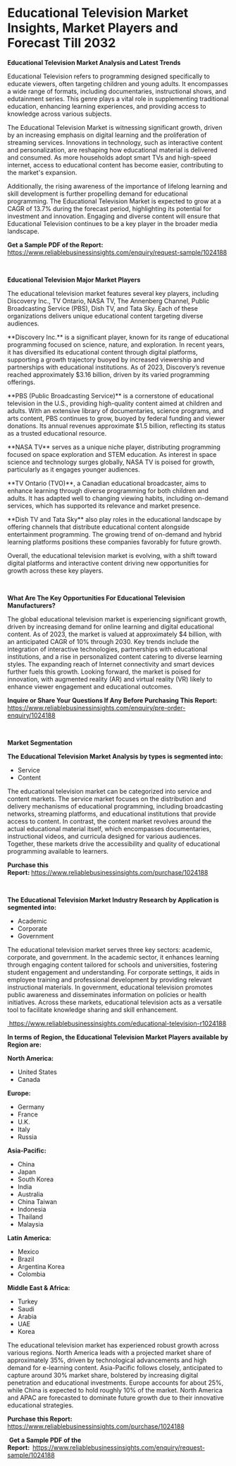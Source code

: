 <p><h1>Educational Television Market Insights, Market Players and Forecast Till 2032</h1></p><p><strong>Educational Television Market Analysis and Latest Trends</strong></p>
<p><p>Educational Television refers to programming designed specifically to educate viewers, often targeting children and young adults. It encompasses a wide range of formats, including documentaries, instructional shows, and edutainment series. This genre plays a vital role in supplementing traditional education, enhancing learning experiences, and providing access to knowledge across various subjects.</p><p>The Educational Television Market is witnessing significant growth, driven by an increasing emphasis on digital learning and the proliferation of streaming services. Innovations in technology, such as interactive content and personalization, are reshaping how educational material is delivered and consumed. As more households adopt smart TVs and high-speed internet, access to educational content has become easier, contributing to the market's expansion.</p><p>Additionally, the rising awareness of the importance of lifelong learning and skill development is further propelling demand for educational programming. The Educational Television Market is expected to grow at a CAGR of 13.7% during the forecast period, highlighting its potential for investment and innovation. Engaging and diverse content will ensure that Educational Television continues to be a key player in the broader media landscape.</p></p>
<p><strong>Get a Sample PDF of the Report:&nbsp;</strong> <a href="https://www.reliablebusinessinsights.com/enquiry/request-sample/1024188?utm_campaign=3178&utm_medium=2&utm_source=Github&utm_content=ia&utm_term=17042025&utm_id=educational-television">https://www.reliablebusinessinsights.com/enquiry/request-sample/1024188</a></p>
<p>&nbsp;</p>
<p><strong>Educational Television Major Market Players</strong></p>
<p><p>The educational television market features several key players, including Discovery Inc., TV Ontario, NASA TV, The Annenberg Channel, Public Broadcasting Service (PBS), Dish TV, and Tata Sky. Each of these organizations delivers unique educational content targeting diverse audiences.</p><p>**Discovery Inc.** is a significant player, known for its range of educational programming focused on science, nature, and exploration. In recent years, it has diversified its educational content through digital platforms, supporting a growth trajectory buoyed by increased viewership and partnerships with educational institutions. As of 2023, Discovery’s revenue reached approximately $3.16 billion, driven by its varied programming offerings.</p><p>**PBS (Public Broadcasting Service)** is a cornerstone of educational television in the U.S., providing high-quality content aimed at children and adults. With an extensive library of documentaries, science programs, and arts content, PBS continues to grow, buoyed by federal funding and viewer donations. Its annual revenues approximate $1.5 billion, reflecting its status as a trusted educational resource.</p><p>**NASA TV** serves as a unique niche player, distributing programming focused on space exploration and STEM education. As interest in space science and technology surges globally, NASA TV is poised for growth, particularly as it engages younger audiences.</p><p>**TV Ontario (TVO)**, a Canadian educational broadcaster, aims to enhance learning through diverse programming for both children and adults. It has adapted well to changing viewing habits, including on-demand services, which has supported its relevance and market presence.</p><p>**Dish TV and Tata Sky** also play roles in the educational landscape by offering channels that distribute educational content alongside entertainment programming. The growing trend of on-demand and hybrid learning platforms positions these companies favorably for future growth.</p><p>Overall, the educational television market is evolving, with a shift toward digital platforms and interactive content driving new opportunities for growth across these key players.</p></p>
<p>&nbsp;</p>
<p><strong>What Are The Key Opportunities For Educational Television Manufacturers?</strong></p>
<p><p>The global educational television market is experiencing significant growth, driven by increasing demand for online learning and digital educational content. As of 2023, the market is valued at approximately $4 billion, with an anticipated CAGR of 10% through 2030. Key trends include the integration of interactive technologies, partnerships with educational institutions, and a rise in personalized content catering to diverse learning styles. The expanding reach of Internet connectivity and smart devices further fuels this growth. Looking forward, the market is poised for innovation, with augmented reality (AR) and virtual reality (VR) likely to enhance viewer engagement and educational outcomes.</p></p>
<p><strong>Inquire or Share Your Questions If Any Before Purchasing This Report:</strong> <a href="https://www.reliablebusinessinsights.com/enquiry/pre-order-enquiry/1024188?utm_campaign=3178&utm_medium=2&utm_source=Github&utm_content=ia&utm_term=17042025&utm_id=educational-television">https://www.reliablebusinessinsights.com/enquiry/pre-order-enquiry/1024188</a></p>
<p>&nbsp;</p>
<p><strong>Market Segmentation</strong></p>
<p><strong>The Educational Television Market Analysis by types is segmented into:</strong></p>
<p><ul><li>Service</li><li>Content</li></ul></p>
<p><p>The educational television market can be categorized into service and content markets. The service market focuses on the distribution and delivery mechanisms of educational programming, including broadcasting networks, streaming platforms, and educational institutions that provide access to content. In contrast, the content market revolves around the actual educational material itself, which encompasses documentaries, instructional videos, and curricula designed for various audiences. Together, these markets drive the accessibility and quality of educational programming available to learners.</p></p>
<p><strong>Purchase this Report:&nbsp;</strong><a href="https://www.reliablebusinessinsights.com/purchase/1024188?utm_campaign=3178&utm_medium=2&utm_source=Github&utm_content=ia&utm_term=17042025&utm_id=educational-television">https://www.reliablebusinessinsights.com/purchase/1024188</a></p>
<p>&nbsp;</p>
<p><strong>The Educational Television Market Industry Research by Application is segmented into:</strong></p>
<p><ul><li>Academic</li><li>Corporate</li><li>Government</li></ul></p>
<p><p>The educational television market serves three key sectors: academic, corporate, and government. In the academic sector, it enhances learning through engaging content tailored for schools and universities, fostering student engagement and understanding. For corporate settings, it aids in employee training and professional development by providing relevant instructional materials. In government, educational television promotes public awareness and disseminates information on policies or health initiatives. Across these markets, educational television acts as a versatile tool to facilitate knowledge sharing and skill enhancement.</p></p>
<p><a href="https://www.reliablebusinessinsights.com/educational-television-r1024188?utm_campaign=3178&utm_medium=2&utm_source=Github&utm_content=ia&utm_term=17042025&utm_id=educational-television">&nbsp;https://www.reliablebusinessinsights.com/educational-television-r1024188</a></p>
<p><strong>In terms of Region, the Educational Television Market Players available by Region are:</strong></p>
<p>
    <p> <strong> North America: </strong>
        <ul>
            <li>United States</li>
            <li>Canada</li>
        </ul>
        </p> 
    <p> <strong> Europe: </strong>
        <ul>
            <li>Germany</li>
            <li>France</li>
            <li>U.K.</li>
            <li>Italy</li>
            <li>Russia</li>
        </ul>
        </p> 
    <p> <strong> Asia-Pacific: </strong>
        <ul>
            <li>China</li>
            <li>Japan</li>
            <li>South Korea</li>
            <li>India</li>
            <li>Australia</li>
            <li>China Taiwan</li>
            <li>Indonesia</li>
            <li>Thailand</li>
            <li>Malaysia</li>
        </ul>
        </p> 
    <p> <strong> Latin America: </strong>
        <ul>
            <li>Mexico</li>
            <li>Brazil</li>
            <li>Argentina Korea</li>
            <li>Colombia</li>
        </ul>
        </p> 
    <p> <strong> Middle East & Africa: </strong>
        <ul>
            <li>Turkey</li>
            <li>Saudi</li>
            <li>Arabia</li>
            <li>UAE</li>
            <li>Korea</li>
        </ul>
    </p>
    </p>
<p><p>The educational television market has experienced robust growth across various regions. North America leads with a projected market share of approximately 35%, driven by technological advancements and high demand for e-learning content. Asia-Pacific follows closely, anticipated to capture around 30% market share, bolstered by increasing digital penetration and educational investments. Europe accounts for about 25%, while China is expected to hold roughly 10% of the market. North America and APAC are forecasted to dominate future growth due to their innovative educational strategies.</p></p>
<p><strong>Purchase this Report: </strong><a href="https://www.reliablebusinessinsights.com/purchase/1024188?utm_campaign=3178&utm_medium=2&utm_source=Github&utm_content=ia&utm_term=17042025&utm_id=educational-television">https://www.reliablebusinessinsights.com/purchase/1024188</a></p>
<p>&nbsp;<strong>Get a Sample PDF of the Report:&nbsp;&nbsp;</strong><a href="https://www.reliablebusinessinsights.com/enquiry/request-sample/1024188?utm_campaign=3178&utm_medium=2&utm_source=Github&utm_content=ia&utm_term=17042025&utm_id=educational-television">https://www.reliablebusinessinsights.com/enquiry/request-sample/1024188</a></p>
<p><strong></strong></p>
<p><p></p><p></p><p></p></p>